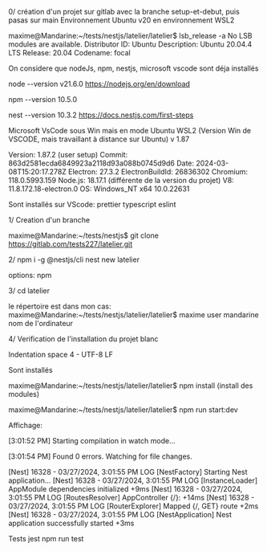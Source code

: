 0/ création d'un projet sur gitlab avec la branche setup-et-debut, puis pasas sur main
Environnement Ubuntu v20 en environnement WSL2

maxime@Mandarine:~/tests/nestjs/latelier/latelier$ lsb_release -a
No LSB modules are available.
Distributor ID: Ubuntu
Description:    Ubuntu 20.04.4 LTS
Release:        20.04
Codename:       focal


On considere que nodeJs, npm, nestjs, microsoft vscode sont déja installés

node --version
v21.6.0
https://nodejs.org/en/download

npm --version
10.5.0

nest --version
10.3.2
https://docs.nestjs.com/first-steps

Microsoft VsCode sous Win mais en mode Ubuntu WSL2
(Version Win de VSCODE, mais travaillant à distance sur Ubuntu)
v 1.87

Version: 1.87.2 (user setup)
Commit: 863d2581ecda6849923a2118d93a088b0745d9d6
Date: 2024-03-08T15:20:17.278Z
Electron: 27.3.2
ElectronBuildId: 26836302
Chromium: 118.0.5993.159
Node.js: 18.17.1   (différente de la version du projet)
V8: 11.8.172.18-electron.0
OS: Windows_NT x64 10.0.22631

Sont installés sur VScode:
prettier
typescript
eslint


1/ Creation d'un branche

maxime@Mandarine:~/tests/nestjs$ git clone https://gitlab.com/tests227/latelier.git

2/
npm i -g @nestjs/cli
nest new latelier

options:
npm

3/ cd latelier

le répertoire est dans mon cas:  maxime@Mandarine:~/tests/nestjs/latelier/latelier$
maxime user
mandarine nom de l'ordinateur


4/ Verification de l'installation du projet blanc

Indentation space 4 - UTF-8 LF

Sont installés



maxime@Mandarine:~/tests/nestjs/latelier/latelier$ npm install
(install des modules)

maxime@Mandarine:~/tests/nestjs/latelier/latelier$ npm run start:dev

Affichage:

[3:01:52 PM] Starting compilation in watch mode...

[3:01:54 PM] Found 0 errors. Watching for file changes.

[Nest] 16328  - 03/27/2024, 3:01:55 PM     LOG [NestFactory] Starting Nest application...
[Nest] 16328  - 03/27/2024, 3:01:55 PM     LOG [InstanceLoader] AppModule dependencies initialized +9ms
[Nest] 16328  - 03/27/2024, 3:01:55 PM     LOG [RoutesResolver] AppController {/}: +14ms
[Nest] 16328  - 03/27/2024, 3:01:55 PM     LOG [RouterExplorer] Mapped {/, GET} route +2ms
[Nest] 16328  - 03/27/2024, 3:01:55 PM     LOG [NestApplication] Nest application successfully started +3ms


Tests jest
 npm run test
